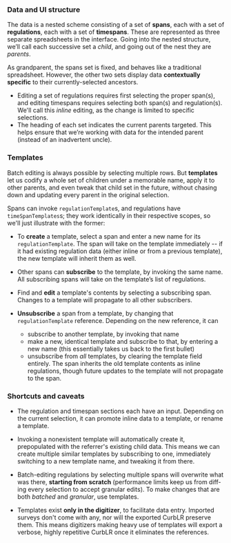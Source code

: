 ### Data and UI structure

The data is a nested scheme consisting of a set of **spans**, each with a set of **regulations**, each with a set of **timespans**. These are represented as three separate spreadsheets in the interface. Going into the nested structure, we’ll call each successive set a *child*, and going out of the nest they are *parents*.

As grandparent, the spans set is fixed, and behaves like a traditional spreadsheet. However, the other two sets display data **contextually specific** to their currently-selected ancestors. 

- Editing a set of regulations requires first selecting the proper span(s), and editing timespans requires selecting both span(s) and regulation(s). We'll call this *inline* editing, as the change is limited to specific selections.
- The heading of each set indicates the current parents targeted. This helps ensure that we’re working with data for the intended parent (instead of an inadvertent uncle).

### Templates

Batch editing is always possible by selecting multiple rows. But **templates** let us codify a whole set of children under a memorable name, apply it to other parents, and even tweak that child set in the future, without chasing down and updating every parent in the original selection.

Spans can invoke `regulationTemplate`s, and regulations have `timeSpanTemplates`s; they work identically in their respective scopes, so we'll just illustrate with the former:

- To **create** a template, select a span and enter a new name for its `regulationTemplate`. The span will take on the template immediately -- if it had existing regulation data (either inline or from a previous template), the new template will inherit them as well.

- Other spans can **subscribe** to the template, by invoking the same name. All subscribing spans will take on the template’s list of regulations.

- Find and **edit** a template's contents by selecting a subscribing span. Changes to a template will propagate to all other subscribers.

- **Unsubscribe** a span from a template, by changing that `regulationTemplate` reference. Depending on the new reference, it can
	- subscribe to another template, by invoking that name
	- make a new, identical template and subscribe to that, by entering a new name (this essentially takes us back to the first bullet)
	- unsubscribe from _all_ templates, by clearing the template field entirely. The span inherits the old template contents as inline regulations, though future updates to the template will not propagate to the span.

### Shortcuts and caveats

- The regulation and timespan sections each have an input. Depending on the current selection, it can promote inline data to a template, or rename a template.

- Invoking a nonexistent template will automatically create it, prepopulated with the referrer's existing child data. This means we can create multiple similar templates by subscribing to one, immediately switching to a new template name, and tweaking it from there. 

- Batch-editing regulations by selecting multiple spans will overwrite what was there, **starting from scratch** (performance limits keep us from diff-ing every selection to accept granular edits). To make changes that are both *batched* and *granular*, use templates.

- Templates exist **only in the digitizer**, to facilitate data entry. Imported surveys don't come with any, nor will the exported CurbLR preserve them. This means digitizers making heavy use of templates will export a verbose, highly repetitive CurbLR once it eliminates the references. 